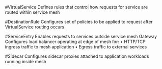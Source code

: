 #VirtualService
Defines rules that control how requests for service are routed within service mesh

#DestinationRule
Configures set of policies to be applied to request after VirtualService routing occurs

#ServiceEntry
Enables requests to services outside service mesh
Gateway	Configures load balancer operating at edge of mesh for:
• HTTP/TCP ingress traffic to mesh application
• Egress traffic to external services

#Sidecar
Configures sidecar proxies attached to application workloads running inside mesh